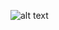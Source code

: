 ![alt text](https://raw.githubusercontent.com/wiki/venediktov/vanilla-rtb/images/vanilla-relational-cache-latest.png)
